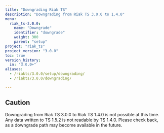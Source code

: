 ```yaml
---
title: "Downgrading Riak TS"
description: "Downgrading from Riak TS 3.0.0 to 1.4.0"
menu:
  riak_ts-3.0.0:
    name: "Downgrade"
    identifier: "downgrade"
    weight: 300
    parent: "setup"
project: "riak_ts"
project_version: "3.0.0"
toc: true
version_history:
  in: "3.0.0+"
aliases:
  - /riakts/3.0.0/setup/downgrading/
  - /riakts/3.0.0/downgrading/

---
```


## Caution

Downgrading from Riak TS 3.0.0 to Riak TS 1.4.0 is not possible at this time. Any data written to TS 1.5.2 is not readable by TS 1.4.0. Please check back, as a downgrade path may become available in the future.
